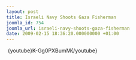 ```yaml
---
layout: post
title: Israeli Navy Shoots Gaza Fisherman
joomla_id: 754
joomla_url: israeli-navy-shoots-gaza-fisherman
date: 2009-02-15 18:36:20.000000000 +01:00
---
```

<p> {youtube}K-Gg0PXBumM{/youtube}</p>
<div><span style="font-size: 10pt; color: #810081; font-family: Arial;"><a href="http://www.youtube.com/watch?v=K-Gg0PXBumM" title="http://www.youtube.com/watch?v=K-Gg0PXBumM CTRL + Click to follow link"><span style="text-decoration: underline;"></span></a></span></div>
